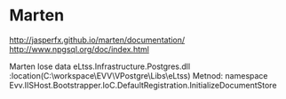 # Marten
http://jasperfx.github.io/marten/documentation/
http://www.npgsql.org/doc/index.html

Marten lose data 
eLtss.Infrastructure.Postgres.dll :location(C:\workspace\EVV\VPostgre\Libs\eLtss)
Metnod:
namespace Evv.IISHost.Bootstrapper.IoC.DefaultRegistration.InitializeDocumentStore

